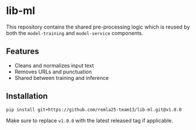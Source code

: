 # lib-ml

This repository contains the shared pre-processing logic which is reused by both the `model-training` and `model-service` components.

## Features

- Cleans and normalizes input text
- Removes URLs and punctuation
- Shared between training and inference

## Installation

```bash
pip install git+https://github.com/remla25-team13/lib-ml.git@v1.0.0
```

Make sure to replace `v1.0.0` with the latest released tag if applicable.
